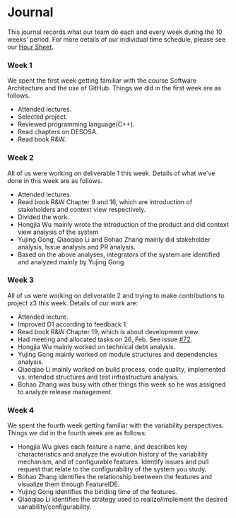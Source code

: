 # Journal

This journal records what our team do each and every week during the 10 weeks' period. For more details of our individual time schedule, please see our [Hour Sheet](https://docs.google.com/spreadsheets/d/1Ubija3q3V0WxOCeGyK12OQB6BnJBWcR0T_khAnhnR4w/edit?usp=sharing).

### Week 1

We spent the first week getting familiar with the course Software Architecture and the use of GitHub. Things we did in the first week are as follows.

- Attended lectures.
- Selected project.
- Reviewed programming language(C++).
- Read chapters on DESOSA.
- Read book R&W.

### Week 2

All of us were working on deliverable 1 this week. Details of what we've done in this week are as follows.

- Attended lectures.
- Read book R&W Chapter 9 and 16, which are introduction of stakeholders and context view respectively.
- Divided the work.
- Hongjia Wu mainly wrote the introduction of the product and did context view analysis of the system
- Yujing Gong, Qiaoqiao Li and Bohao Zhang mainly did stakeholder analysis, Issue analysis and PR analysis. 
- Based on the above analyses, integrators of the system are identified and analyzed mainly by Yujing Gong.

### Week 3

All of us were working on deliverable 2 and trying to make contributions to project z3 this week. Details of our work are:

- Attended lecture.
- Improved D1 according to feedback 1.
- Read book R&W Chapter 19, which is about development view.
- Had meeting and allocated tasks on 26, Feb. See issue [#72](https://github.com/delftswa2016/team-z3/issues/72).
- Hongjia Wu mainly worked on technical debt analysis.
- Yujing Gong mainly worked on module structures and dependencies analysis.
- Qiaoqiao Li mainly worked on build process, code quality, implemented vs. intended structures and test infrastructure analysis.
- Bohao Zhang was busy with other things this week so he was assigned to analyze release management.


### Week 4

We spent the fourth week getting familiar with the variability perspectives. Things we did in the fourth week are as follows:

- Hongjia Wu gives each feature a name, and describes key characteristics and analyze the evolution history of the variability mechanism, and of configurable features. Identify issues and pull request that relate to the configurability of the system you study.   
- Bohao Zhang identifies the relationship beetween the features and visualize them through FeatureIDE.    
- Yujing Gong identifies the binding time of the features.   
- Qiaoqiao Li identifies the strategy used to realize/implement the desired variability/configurability.     



